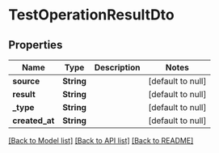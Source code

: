 # TestOperationResultDto

## Properties
Name | Type | Description | Notes
------------ | ------------- | ------------- | -------------
**source** | **String** |  | [default to null]
**result** | **String** |  | [default to null]
**_type** | **String** |  | [default to null]
**created_at** | **String** |  | [default to null]

[[Back to Model list]](../README.md#documentation-for-models) [[Back to API list]](../README.md#documentation-for-api-endpoints) [[Back to README]](../README.md)


